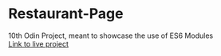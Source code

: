 # Restaurant-Page

10th Odin Project, meant to showcase the use of ES6 Modules  
[Link to live project](https://dtimput.github.io/Restaurant-Page)
